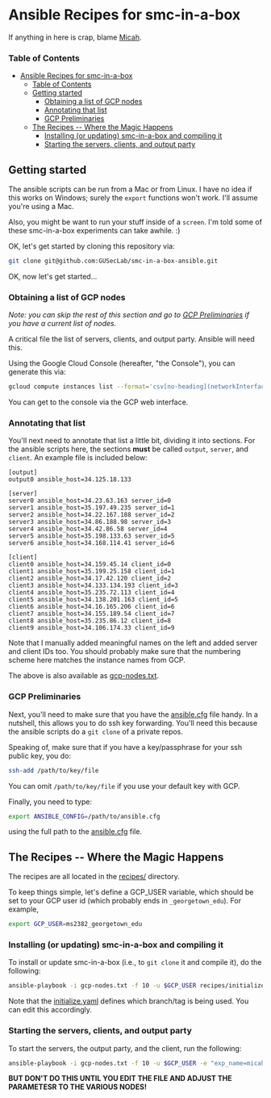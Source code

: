# Ansible Recipes for smc-in-a-box
If anything in here is crap, blame [Micah](mailto:micah.sherr@georgetown.edu).

### Table of Contents
- [Ansible Recipes for smc-in-a-box](#ansible-recipes-for-smc-in-a-box)
    - [Table of Contents](#table-of-contents)
  - [Getting started](#getting-started)
    - [Obtaining a list of GCP nodes](#obtaining-a-list-of-gcp-nodes)
    - [Annotating that list](#annotating-that-list)
    - [GCP Preliminaries](#gcp-preliminaries)
  - [The Recipes -- Where the Magic Happens](#the-recipes----where-the-magic-happens)
    - [Installing (or updating) smc-in-a-box and compiling it](#installing-or-updating-smc-in-a-box-and-compiling-it)
    - [Starting the servers, clients, and output party](#starting-the-servers-clients-and-output-party)



## Getting started

The ansible scripts can be run from a Mac or from Linux.  I have no idea if this works on Windows; surely the `export` functions won't work.  I'll assume you're using a Mac.

Also, you might be want to run your stuff inside of a `screen`.  I'm told some of these smc-in-a-box experiments can take awhile.  :)

OK, let's get started by cloning this repository via:
```bash
git clone git@github.com:GUSecLab/smc-in-a-box-ansible.git
```

OK, now let's get started...

### Obtaining a list of GCP nodes

*Note: you can skip the rest of this section and go to [GCP Preliminaries](#gcp-preliminaries) if you have a current list of nodes.*

A critical file the list of servers, clients, and output party.  Ansible will need this.

Using the Google Cloud Console (hereafter, "the Console"), you can generate this via:

```bash
gcloud compute instances list --format='csv[no-heading](networkInterfaces[0].accessConfigs[0].natIP,name)'
```

You can get to the console via the GCP web interface.

### Annotating that list

You'll next need to annotate that list a little bit, dividing it into sections.  For the ansible scripts here, the sections **must** be called `output`, `server`, and `client`.  An example file is included below:

```
[output]
output0 ansible_host=34.125.18.133

[server]
server0 ansible_host=34.23.63.163 server_id=0
server1 ansible_host=35.197.49.235 server_id=1
server2 ansible_host=34.22.167.188 server_id=2
server3 ansible_host=34.86.188.98 server_id=3
server4 ansible_host=34.42.86.58 server_id=4
server5 ansible_host=35.198.133.63 server_id=5
server6 ansible_host=34.168.114.41 server_id=6

[client]
client0 ansible_host=34.159.45.14 client_id=0
client1 ansible_host=35.199.25.158 client_id=1
client2 ansible_host=34.17.42.120 client_id=2
client3 ansible_host=34.133.134.193 client_id=3
client4 ansible_host=35.235.72.113 client_id=4
client5 ansible_host=34.138.201.163 client_id=5
client6 ansible_host=34.16.165.206 client_id=6
client7 ansible_host=34.155.189.54 client_id=7
client8 ansible_host=35.235.86.12 client_id=8
client9 ansible_host=34.106.174.33 client_id=9
```

Note that I manually added meaningful names on the left and added server and client IDs too.  You should probably make sure that the numbering scheme here matches the instance names from GCP.

The above is also available as [gcp-nodes.txt](/gcp-nodes.txt).

### GCP Preliminaries

Next, you'll need to make sure that you have the [ansible.cfg](/ansible.cfg) file handy.  In a nutshell, this allows you to do ssh key forwarding.  You'll need this because the ansible scripts do a `git clone` of a private repos.

Speaking of, make sure that if you have a key/passphrase for your ssh public key, you do:
```sh
ssh-add /path/to/key/file
```
You can omit `/path/to/key/file` if you use your default key with GCP.

Finally, you need to type:
```bash
export ANSIBLE_CONFIG=/path/to/ansible.cfg
```
using the full path to the [ansible.cfg](/ansible.cfg) file.


## The Recipes -- Where the Magic Happens

The recipes are all located in the [recipes/](/recipes/) directory.

To keep things simple, let's define a GCP_USER variable, which should be set to your GCP user id (which probably ends in `_georgetown_edu`).  For example,
```bash
export GCP_USER=ms2382_georgetown_edu
```


### Installing (or updating) smc-in-a-box and compiling it

To install or update smc-in-a-box (i.e., to `git clone` it and compile it), do the following:

```bash
ansible-playbook -i gcp-nodes.txt -f 10 -u $GCP_USER recipes/initialize.yaml
```

Note that the [initialize.yaml](/recipes/initialize.yaml) defines which branch/tag is being used.  You can edit this accordingly.


### Starting the servers, clients, and output party

To start the servers, the output party, and the client, run the following:

```bash
ansible-playbook -i gcp-nodes.txt -f 10 -u $GCP_USER -e "exp_name=micahfun1" recipes/start.yaml
```
**BUT DON'T DO THIS UNTIL YOU EDIT THE FILE AND ADJUST THE PARAMETESR TO THE VARIOUS NODES!**
